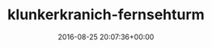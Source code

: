 ---
title:		"klunkerkranich-fernsehturm"
type:		"upload"
description:		"TBC"
date:		"2016-08-25 20:07:36+00:00"
album:		"city"
filename:		"klunkerkranich-fernsehturm.md"
series:		""
cl_public_id:		"city/klunkerkranich-fernsehturm"
cl_version:		1497000318
format:		"tiff"
bytes:		1506160
width:		810
height:		1440
exposure_mode:		"Auto"
program:		"Aperture-priority AE"
aperture:		"8.0"
focal_length:		"70.0 mm"
iso:		"640"
shutter_speed:		"1/200"
metering:		"Multi-segment"
flash:		"Off, Did not fire"
white_balance:		"Custom"
colour_temp:		"5000"
has_crop:		"true"
orientation:		"Horizontal (normal)"
camera_model:		"NIKON D800"
lens_info:		"24-70mm f/2.8"
artist:		"No artist info"
x_resolution:		"300"
y_resolution:		"300"
---